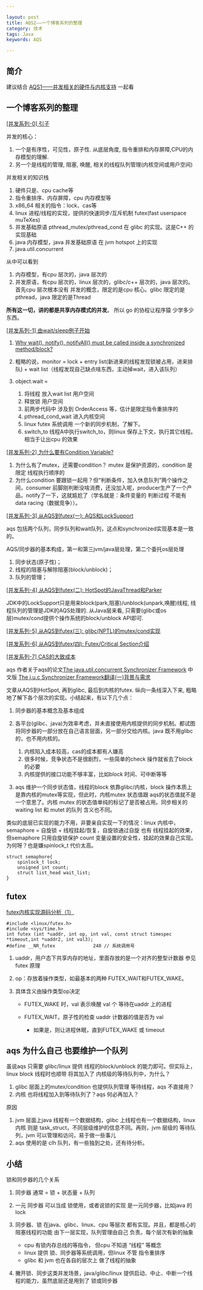 ```yaml
---

layout: post
title: AQS2——一个博客系列的整理
category: 技术
tags: Java
keywords: AQS

---
```


## 简介

建议结合 [AQS1——并发相关的硬件与内核支持](http://qiankunli.github.io/2016/03/13/aqs.html) 一起看

## 一个博客系列的整理

[[并发系列-0] 引子](http://kexianda.info/page/2/)

并发的核心：

1. 一个是有序性，可见性，原子性. 从底层角度, 指令重排和内存屏障,CPU的内存模型的理解.
2. 另一个是线程的管理, 阻塞, 唤醒, 相关的线程队列管理(内核空间或用户空间)

并发相关的知识栈

1. 硬件只是、cpu cache等
2. 指令重排序、内存屏障，cpu 内存模型等
3. x86_64 相关的指令：lock、cas等
4. linux 进程/线程的实现，提供的快速同步/互斥机制 futex(fast userspace muTeXes)
5. 并发基础原语 pthread_mutex/pthread_cond 在 glibc 的实现。这是C++ 的实现基础
6. java 内存模型，java 并发基础原语 在 jvm hotspot 上的实现
7. java.util.concurrent

从中可以看到

1. 内存模型，有cpu 层次的，java 层次的
2. 并发原语，有cpu 层次的，linux 层次的，glibc/c++ 层次的，java 层次的。 首先cpu 层次根本没有 并发的概念，限定的是cpu 核心。glibc 限定的是pthread，java 限定的是Thread

**所有这一切，讲的都是共享内存模式的并发**。 所以 go 的协程让程序猿 少学多少东西。


[[并发系列-1] 由wait/sleep例子开始](http://kexianda.info/2017/07/10/%E5%B9%B6%E5%8F%91%E7%B3%BB%E5%88%97-1-%E7%94%B1wait-sleep%E4%BE%8B%E5%AD%90%E5%BC%80%E5%A7%8B/#more)

1. [Why wait(), notify(), notifyAll() must be called inside a synchronized method/block?](http://www.xyzws.com/javafaq/why-wait-notify-notifyall-must-be-called-inside-a-synchronized-method-block/127)
2. 粗略的说，monitor = lock + entry list(新进来的线程发现锁被占用，进来排队) + wait list（线程发现自己缺点啥东西，主动掉wait，进入该队列）
2. object.wait = 

	1. 将线程 放入wait list 用户空间
	2. 释放锁 	用户空间
	3. 前两步代码中 涉及到 OrderAccess 等，估计是限定指令重排序的
	4. pthread_cond_wait 进入内核空间
	6. linux futex 系统调用 一个新的同步机制，了解下。
	7. switch_to 线程A中执行switch_to，则linux 保存上下文，执行其它线程。相当于让出cpu 的效果
	
		
[[并发系列-2] 为什么要有Condition Variable?](http://kexianda.info/2017/07/15/%E5%B9%B6%E5%8F%91%E7%B3%BB%E5%88%97-2-%E4%B8%BA%E4%BB%80%E4%B9%88Condition-Variable/)

1. 为什么有了mutex，还需要condition？ mutex 是保护资源的，condition 是限定 线程执行顺序的
2. 为什么condition 要跟锁一起用？但“判断条件，加入休息队列”两个操作之间，consumer 前脚刚判断没啥消费，还没加入呢，producer生产了一个产品，notify了一下，这就尴尬了（学名就是：条件变量的 判断过程 不能有data racing（数据竞争））。


[[并发系列-3] 从AQS到futex(一): AQS和LockSupport](http://kexianda.info/2017/08/13/%E5%B9%B6%E5%8F%91%E7%B3%BB%E5%88%97-3-%E4%BB%8EAQS%E5%88%B0futex%E4%B9%8B%E4%B8%80-AQS%E5%92%8CLockSupport/)

aqs 包括两个队列，同步队列和wait队列，这点和synchronized实现基本是一致的。

AQS/同步器的基本构成，第一和第三jvm/java层处理，第二个委托os层处理

1. 同步状态(原子性)；
2. 线程的阻塞与解除阻塞(block/unblock)；
3. 队列的管理；

[[并发系列-4] 从AQS到futex(二): HotSpot的JavaThread和Parker](http://kexianda.info/2017/08/16/%E5%B9%B6%E5%8F%91%E7%B3%BB%E5%88%97-4-%E4%BB%8EAQS%E5%88%B0futex-%E4%BA%8C-JVM%E7%9A%84Thread%E5%92%8CParker/)

JDK中的LockSupport只是用来block(park,阻塞)/unblock(unpark,唤醒)线程, 线程队列的管理是JDK的AQS处理的. 从Java层来看, 只需要(glibc或os层)mutex/cond提供个操作系统的block/unblock API即可.

[[并发系列-5] 从AQS到futex(三): glibc(NPTL)的mutex/cond实现](http://kexianda.info/2017/08/17/%E5%B9%B6%E5%8F%91%E7%B3%BB%E5%88%97-5-%E4%BB%8EAQS%E5%88%B0futex%E4%B8%89-glibc-NPTL-%E7%9A%84mutex-cond%E5%AE%9E%E7%8E%B0/)

[[并发系列-6] 从AQS到futex(四): Futex/Critical Section介绍](http://kexianda.info/2017/08/19/%E5%B9%B6%E5%8F%91%E7%B3%BB%E5%88%97-6-%E4%BB%8EAQS%E5%88%B0futex-%E5%9B%9B-Futex-Critical-Section%E4%BB%8B%E7%BB%8D/)

[[并发系列-7] CAS的大致成本](http://kexianda.info/2017/11/12/%E5%B9%B6%E5%8F%91%E7%B3%BB%E5%88%97-7-CAS%E7%9A%84%E5%A4%A7%E8%87%B4%E6%88%90%E6%9C%AC/)


aqs 作者关于aqs的论文[The java.util.concurrent Synchronizer Framework](http://gee.cs.oswego.edu/dl/papers/aqs.pdf) 中文版 [The j.u.c Synchronizer Framework翻译(一)背景与需求](http://ifeve.com/aqs-1/)

文章从AQS到HotSpot, 再到glibc, 最后到内核的futex. 纵向一条线深入下来, 粗略地了解下各个层次的实现。小结起来，有以下几个点：

1. 同步器的基本概念及基本组成
2. 各平台(glibc、java)为效率考虑，并未直接使用内核提供的同步机制。都试图将同步器的一部分放在自己语言层面，另一部分交给内核。java 既不用glibc的，也不用内核的。

	1. 内核陷入成本较高，cas的成本都有人嫌高
	2. 很多时候，竞争状态不是很剧烈，一些简单的check 操作就省去了block 的必要
	3. 内核提供的接口功能不够丰富，比如block 时间、可中断等等
	
3. aqs 维护一个同步状态值，线程的block 依靠glibc/内核，block 操作本质上是靠内核的mutex等实现，但此时，内核mutex 状态值跟 aqs的状态值就不是一个意思了。内核 mutex 的状态值单纯的标记了是否被占用。同步相关的 waiting list 和 mutet 的队列 含义也不同。

类似的底层已实现的能力不用，非要亲自实现一下的情况：linux 内核中，semaphore = 自旋锁 + 线程挂起/恢复，自旋锁通过自旋 也有 线程挂起的效果，但semaphore 只用自旋锁保护 count 变量设置的安全性，挂起的效果自己实现。为何呀？也是嫌spinlock_t 代价太高。

	struct semaphore{
		spinlock_t lock;
		unsigned int count;
		struct list_head wait_list;
	}
	
## futex

[futex内核实现源码分析（1）](https://www.jianshu.com/p/8f4b8dd37cbf)

	#include <linux/futex.h>
    #include <sys/time.h>
    int futex (int *uaddr, int op, int val, const struct timespec *timeout,int *uaddr2, int val3);
    #define __NR_futex              240	// 系统调用号

1. uaddr，用户态下共享内存的地址，里面存放的是一个对齐的整型计数器 参见futex 原理
2. op：存放着操作类型，如最基本的两种 FUTEX_WAIT和FUTEX_WAKE。
3. 具体含义由操作类型op决定

	* FUTEX_WAKE 时，val 表示唤醒 val 个 等待在uaddr 上的进程
	* FUTEX_WAIT，原子性的检查 uaddr 计数器的值是否为 val

		* 如果是，则让进程休眠，直到FUTEX_WAKE 或 timeout


## aqs 为什么自己 也要维护一个队列

虽说aqs 只需要 glibc/linux 提供 线程的block/unblock 的能力即可。但实际上，linux block 线程时也顺带 将其加入了 内核级的等待队列中，为什么？

1. glibc 层面上的mutex/condition 也提供队列管理 等待线程，aqs 不直接用？
2. 内核 也将线程加入到等待队列了？aqs 何必再加入？

原因

1. jvm 层面上java 线程有一个数据结构，glibc 上线程也有一个数据结构，linux 内核 则是 task_struct，不同层级维护的信息不同。再则，jvm 层级的 等待队列，jvm 可以管理和访问，易于做一些事儿
2. aqs 使用的是 clh 队列，有一些独到之处，还有待分析。

## 小结

锁和同步器的几个关系

1. 同步器 通常 = 锁 + 状态量 + 队列
2. 一元 同步器  可以当成 锁使用，或者说锁的实现 是一元同步器，比如java 的lock
3. 同步器、锁 在java、glibc、linux、cpu 等层次 都有实现。并且，都是核心的阻塞线程的功能 由下一层实现，队列管理由自己 负责。每个层次有新的抽象

	* cpu 有锁内存总线的等指令， 但cpu 不知道 “线程” 等概念
	* linux 提供 锁、同步器等系统调用，但linux 不管 指令重排序
	* glibc 和 jvm 也在各自的层次上 做了线程的抽象
4. 撇开锁、同步这类并发场景，java/glibc/linux 提供启动、中止、中断一个线程的能力，虽然底层还是用到了 锁或同步器